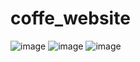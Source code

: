 # coffe_website
![image](https://user-images.githubusercontent.com/106008744/224307829-447790d3-93b2-408b-83cf-2b49edbe64f6.png)
![image](https://user-images.githubusercontent.com/106008744/224307763-2e9d0a57-2bf4-473d-a3e5-e27329e379d2.png)
![image](https://user-images.githubusercontent.com/106008744/224307905-ed74f8ab-31de-4a5f-bfb7-9f100e43e32b.png)
